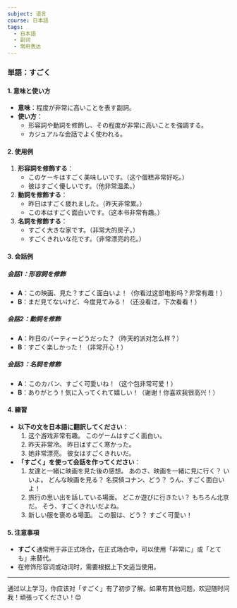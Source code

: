 ```yaml
---
subject: 语言
course: 日本語
tags:
  - 日本語
  - 副词
  - 常用表达
---
```


### 単語：すごく

#### 1. **意味と使い方**
   - **意味**：程度が非常に高いことを表す副詞。
   - **使い方**：
     - 形容詞や動詞を修飾し、その程度が非常に高いことを強調する。
     - カジュアルな会話でよく使われる。

#### 2. **使用例**
   1. **形容詞を修飾する**：
      - このケーキはすごく美味しいです。（这个蛋糕非常好吃。）
      - 彼はすごく優しいです。（他非常温柔。）
   2. **動詞を修飾する**：
      - 昨日はすごく疲れました。（昨天非常累。）
      - この本はすごく面白いです。（这本书非常有趣。）
   3. **名詞を修飾する**：
      - すごく大きな家です。（非常大的房子。）
      - すごくきれいな花です。（非常漂亮的花。）

#### 3. **会話例**
   ##### 会話1：形容詞を修飾
   - **A**：この映画、見た？すごく面白いよ！（你看过这部电影吗？非常有趣！）
   - **B**：まだ見てないけど、今度見てみる！（还没看过，下次看看！）

   ##### 会話2：動詞を修飾
   - **A**：昨日のパーティーどうだった？（昨天的派对怎么样？）
   - **B**：すごく楽しかった！（非常开心！）

   ##### 会話3：名詞を修飾
   - **A**：このカバン、すごく可愛いね！（这个包非常可爱！）
   - **B**：ありがとう！気に入ってくれて嬉しい！（谢谢！你喜欢我很高兴！）

#### 4. **練習**
   - **以下の文を日本語に翻訳してください**：
     1. 这个游戏非常有趣。
	     このゲームはすごく面白い。
     2. 昨天非常冷。
	     昨日はすごく寒かった。
     3. 她非常漂亮。
	     彼女はすごくきれいだ。
   - **「すごく」を使って会話を作ってください**：
     1. 友達と一緒に映画を見た後の感想。
	     あのさ、映画を一緒に見に行く？
	     いいよ。
	     どんな映画を見る？
	     名探偵コナン、どう？
	     うん、すごく面白いよ！
     1. 旅行の思い出を話している場面。
	     どこか遊びに行きたい？
	     もちろん北京だ。
	     そう、すごくきれいだよね。
     1. 新しい服を褒める場面。
	     この服は、どう？
	     すごく可愛い！

#### 5. **注意事項**
   - **すごく**通常用于非正式场合，在正式场合中，可以使用「非常に」或「とても」来替代。
   - 在修饰形容词或动词时，需要根据上下文适当使用。

---

通过以上学习，你应该对「すごく」有了初步了解。如果有其他问题，欢迎随时问我！頑張ってください！😊
